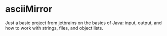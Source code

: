 # asciiMirror
Just a basic project from jetbrains on the basics of Java: input, output, and how to work with strings, files, and object lists.
